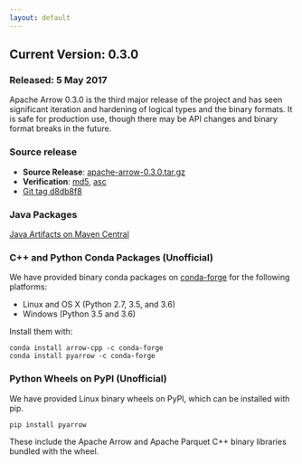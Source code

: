 ```yaml
---
layout: default
---
```

<!--
{% comment %}
Licensed to the Apache Software Foundation (ASF) under one or more
contributor license agreements.  See the NOTICE file distributed with
this work for additional information regarding copyright ownership.
The ASF licenses this file to you under the Apache License, Version 2.0
(the "License"); you may not use this file except in compliance with
the License.  You may obtain a copy of the License at

http://www.apache.org/licenses/LICENSE-2.0

Unless required by applicable law or agreed to in writing, software
distributed under the License is distributed on an "AS IS" BASIS,
WITHOUT WARRANTIES OR CONDITIONS OF ANY KIND, either express or implied.
See the License for the specific language governing permissions and
limitations under the License.
{% endcomment %}
-->

## Current Version: 0.3.0

### Released: 5 May 2017

Apache Arrow 0.3.0 is the third major release of the project and has seen
significant iteration and hardening of logical types and the binary formats. It
is safe for production use, though there may be API changes and binary format
breaks in the future.

### Source release

* **Source Release**: [apache-arrow-0.3.0.tar.gz][6]
* **Verification**: [md5][3], [asc][7]
* [Git tag d8db8f8][2]

### Java Packages

[Java Artifacts on Maven Central][4]

### C++ and Python Conda Packages (Unofficial)

We have provided binary conda packages on [conda-forge][5] for the following
platforms:

* Linux and OS X (Python 2.7, 3.5, and 3.6)
* Windows (Python 3.5 and 3.6)

Install them with:


```shell
conda install arrow-cpp -c conda-forge
conda install pyarrow -c conda-forge
```

### Python Wheels on PyPI (Unofficial)

We have provided Linux binary wheels on PyPI, which can be installed with pip.

```shell
pip install pyarrow
```

These include the Apache Arrow and Apache Parquet C++ binary libraries bundled
with the wheel.

[1]: https://dist.apache.org/repos/dist/release/arrow/arrow-0.3.0
[2]: https://github.com/apache/arrow/releases/tag/apache-arrow-0.3.0
[3]: https://dist.apache.org/repos/dist/release/arrow/arrow-0.3.0/apache-arrow-0.3.0.tar.gz.md5
[4]: http://search.maven.org/#search%7Cga%7C1%7Cg%3A%22org.apache.arrow%22%20AND%20v%3A%220.3.0%22
[5]: http://conda-forge.github.io
[6]: https://dist.apache.org/repos/dist/release/arrow/arrow-0.3.0/apache-arrow-0.3.0.tar.gz
[7]: https://dist.apache.org/repos/dist/release/arrow/arrow-0.3.0/apache-arrow-0.3.0.tar.gz.asc
